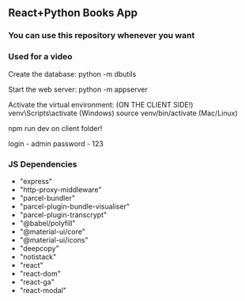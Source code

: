 ## React+Python Books App
### You can use this repository whenever you want
### Used for a video

Create the database:
python -m dbutils

Start the web server:
python -m appserver

Activate the virtual environment: (ON THE CLIENT SIDE!)
venv\Scripts\activate (Windows)
source venv/bin/activate (Mac/Linux)

npm run dev on client folder!

login - admin
password - 123

<h3>JS Dependencies</h3>
<ul>
<li>"express"
<li>"http-proxy-middleware"
<li>"parcel-bundler"
<li>"parcel-plugin-bundle-visualiser"
<li>"parcel-plugin-transcrypt"
<li>"@babel/polyfill"
<li>"@material-ui/core"
<li>"@material-ui/icons"
<li>"deepcopy"
<li>"notistack"
<li>"react"
<li>"react-dom"
<li>"react-ga"
<li>"react-modal"
</ul>
